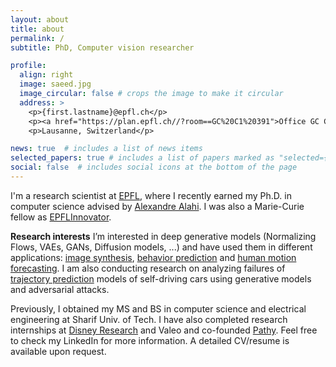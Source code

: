 ```yaml
---
layout: about
title: about
permalink: /
subtitle: PhD, Computer vision researcher

profile:
  align: right
  image: saeed.jpg
  image_circular: false # crops the image to make it circular
  address: >
    <p>{first.lastname}@epfl.ch</p>
    <p><a href="https://plan.epfl.ch//?room==GC%20C1%20391">Office GC C1 391</i></a>, EPFL,</p>
    <p>Lausanne, Switzerland</p>

news: true  # includes a list of news items
selected_papers: true # includes a list of papers marked as "selected={true}"
social: false  # includes social icons at the bottom of the page
---
```


I'm a research scientist at [EPFL](https://people.epfl.ch/saeed.saadatnejad?lang=en), where I recently earned my Ph.D. in computer science advised by [Alexandre Alahi](https://people.epfl.ch/alexandre.alahi?lang=en). I was also a Marie-Curie fellow as [EPFLInnovator](https://www.epfl.ch/education/phd/doctoral-studies-structure/customized-curricula/epflinnovators/).

**Research interests** I’m interested in deep generative models (Normalizing Flows, VAEs, GANs, Diffusion models, ...) and have used them in different applications: [image synthesis](https://arxiv.org/abs/2112.05134), [behavior prediction](https://arxiv.org/abs/2010.10270) and [human motion forecasting](https://arxiv.org/abs/2210.05669).
I am also conducting research on analyzing failures of [trajectory prediction](https://s-attack.github.io) models of self-driving cars using generative models and adversarial attacks.

Previously, I obtained my MS and BS in computer science and electrical engineering at Sharif Univ. of Tech. I have also completed research internships at [Disney Research](https://disneyresearch.com/) and Valeo and co-founded [Pathy](https://pathy.ai). Feel free to check my LinkedIn for more information. A detailed CV/resume is available upon request.


<!-- **LinkedIn** <a href="https://www.linkedin.com/in/{{ site.linkedin_username }}" title="LinkedIn"><i class="fab fa-linkedin"></i></a>
, **Scholar** <a href="https://scholar.google.com/citations?user={{ site.scholar_userid }}" title="Google Scholar"><i class="ai ai-google-scholar"></i></a>
, **E-mail** <a href="mailto:{{ site.email | encode_email }}" title="email"><i class="fas fa-envelope"></i></a> -->



<!-- Put your address / P.O. box / other info right below your picture. You can also disable any these elements by editing `profile` property of the YAML header of your `_pages/about.md`. Edit `_bibliography/papers.bib` and Jekyll will render your [publications page](/al-folio/publications/) automatically. -->

<!-- Link to your social media connections, too. This theme is set up to use [Font Awesome icons](http://fortawesome.github.io/Font-Awesome/) and [Academicons](https://jpswalsh.github.io/academicons/), like the ones below. Add your Facebook, Twitter, LinkedIn, Google Scholar, or just disable all of them. -->
